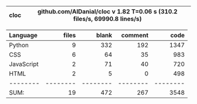 cloc|github.com/AlDanial/cloc v 1.82  T=0.06 s (310.2 files/s, 69990.8 lines/s)
--- | ---

Language|files|blank|comment|code
:-------|-------:|-------:|-------:|-------:
Python|9|332|192|1347
CSS|6|64|35|983
JavaScript|2|71|40|720
HTML|2|5|0|498
--------|--------|--------|--------|--------
SUM:|19|472|267|3548
